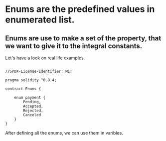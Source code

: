 # Enums are the predefined values in enumerated list.

## Enums are use to make a set of the property, that we want to give it to the integral constants.

Let's have a look on real life examples.

```solidity

//SPDX-License-Identifier: MIT

pragma solidity ^0.8.4;

contract Enums {

    enum payment {
        Pending,
        Accepted,
        Rejected,
        Canceled
    }
}
```

After defining all the enums, we can use them in varibles.
